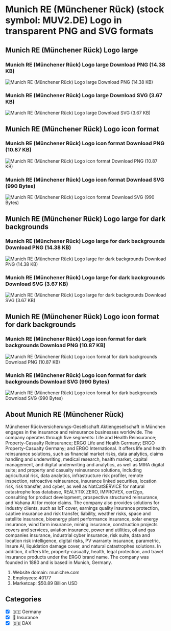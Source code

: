 # Munich RE (Münchener Rück) (stock symbol: MUV2.DE) Logo in transparent PNG and SVG formats

## Munich RE (Münchener Rück) Logo large

### Munich RE (Münchener Rück) Logo large Download PNG (14.38 KB)

![Munich RE (Münchener Rück) Logo large Download PNG (14.38 KB)](/img/orig/MUV2.DE_BIG-d4514f7f.png)

### Munich RE (Münchener Rück) Logo large Download SVG (3.67 KB)

![Munich RE (Münchener Rück) Logo large Download SVG (3.67 KB)](/img/orig/MUV2.DE_BIG-6a05964c.svg)

## Munich RE (Münchener Rück) Logo icon format

### Munich RE (Münchener Rück) Logo icon format Download PNG (10.87 KB)

![Munich RE (Münchener Rück) Logo icon format Download PNG (10.87 KB)](/img/orig/MUV2.DE-6afaafb5.png)

### Munich RE (Münchener Rück) Logo icon format Download SVG (990 Bytes)

![Munich RE (Münchener Rück) Logo icon format Download SVG (990 Bytes)](/img/orig/MUV2.DE-fd978311.svg)

## Munich RE (Münchener Rück) Logo large for dark backgrounds

### Munich RE (Münchener Rück) Logo large for dark backgrounds Download PNG (14.38 KB)

![Munich RE (Münchener Rück) Logo large for dark backgrounds Download PNG (14.38 KB)](/img/orig/MUV2.DE_BIG.D-a45039ad.png)

### Munich RE (Münchener Rück) Logo large for dark backgrounds Download SVG (3.67 KB)

![Munich RE (Münchener Rück) Logo large for dark backgrounds Download SVG (3.67 KB)](/img/orig/MUV2.DE_BIG.D-b66e5d50.svg)

## Munich RE (Münchener Rück) Logo icon format for dark backgrounds

### Munich RE (Münchener Rück) Logo icon format for dark backgrounds Download PNG (10.87 KB)

![Munich RE (Münchener Rück) Logo icon format for dark backgrounds Download PNG (10.87 KB)](/img/orig/MUV2.DE.D-d6067988.png)

### Munich RE (Münchener Rück) Logo icon format for dark backgrounds Download SVG (990 Bytes)

![Munich RE (Münchener Rück) Logo icon format for dark backgrounds Download SVG (990 Bytes)](/img/orig/MUV2.DE.D-0e422a3f.svg)

## About Munich RE (Münchener Rück)

Münchener Rückversicherungs-Gesellschaft Aktiengesellschaft in München engages in the insurance and reinsurance businesses worldwide. The company operates through five segments: Life and Health Reinsurance; Property-Casualty Reinsurance; ERGO Life and Health Germany; ERGO Property-Casualty Germany; and ERGO International. It offers life and health reinsurance solutions, such as financial market risks, data analytics, claims handling and underwriting, medical research, health market, capital management, and digital underwriting and analytics, as well as MIRA digital suite; and property and casualty reinsurance solutions, including agricultural risk, data analytics, infrastructure risk profiler, remote inspection, retroactive reinsurance, insurance linked securities, location risk, risk transfer, and cyber, as well as NatCatSERVICE for natural catastrophe loss database, REALYTIX ZERO, IMPROVEX, cert2go, consulting for product development, prospective structured reinsurance, and Vahana AI for motor claims. The company also provides solutions for industry clients, such as IoT cover, earnings quality insurance protection, captive insurance and risk transfer, liability, weather risks, space and satellite insurance, bioenergy plant performance insurance, solar energy insurance, wind farm insurance, mining insurance, construction projects covers and services, aviation insurance, power and utilities, oil and gas companies insurance, industrial cyber insurance, risk suite, data and location risk intelligence, digital risks, PV warranty insurance, parametric, Insure AI, liquidation damage cover, and natural catastrophes solutions. In addition, it offers life, property-casualty, health, legal protection, and travel insurance products under the ERGO brand name. The company was founded in 1880 and is based in Munich, Germany.

1. Website domain: munichre.com
2. Employees: 40177
3. Marketcap: $50.89 Billion USD


## Categories
- [x] 🇩🇪 Germany
- [x] 🏦 Insurance
- [x] 🇩🇪 DAX
